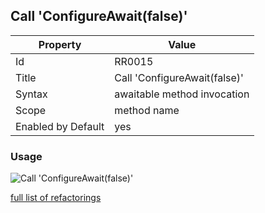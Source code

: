 ## Call 'ConfigureAwait(false)'

Property | Value
--- | --- 
Id | RR0015
Title | Call 'ConfigureAwait\(false\)'
Syntax | awaitable method invocation
Scope | method name
Enabled by Default | yes

### Usage

![Call 'ConfigureAwait\(false\)'](../../images/refactorings/CallConfigureAwait.png)

[full list of refactorings](Refactorings.md)
